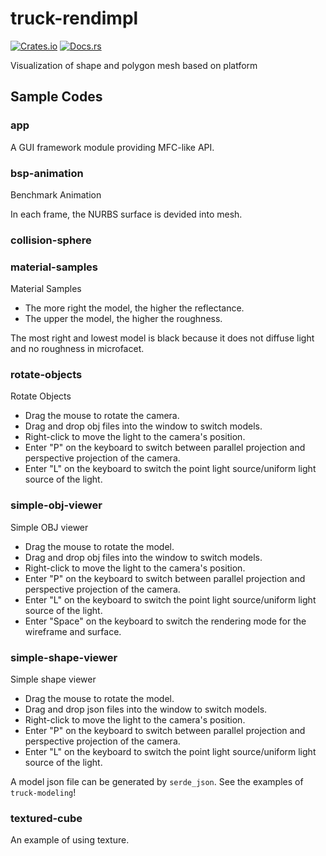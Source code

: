 # truck-rendimpl

[![Crates.io](https://img.shields.io/crates/v/truck-rendimpl.svg)](https://crates.io/crates/truck-rendimpl) [![Docs.rs](https://docs.rs/truck-rendimpl/badge.svg)](https://docs.rs/truck-rendimpl)

Visualization of shape and polygon mesh based on platform

## Sample Codes

### app

A GUI framework module providing MFC-like API.

### bsp-animation

Benchmark Animation

In each frame, the NURBS surface is devided into mesh.

### collision-sphere



### material-samples

Material Samples

- The more right the model, the higher the reflectance.
- The upper the model, the higher the roughness.

The most right and lowest model is black because it does not diffuse light
and no roughness in microfacet.

### rotate-objects

Rotate Objects

- Drag the mouse to rotate the camera.
- Drag and drop obj files into the window to switch models.
- Right-click to move the light to the camera's position.
- Enter "P" on the keyboard to switch between parallel projection and perspective projection of the camera.
- Enter "L" on the keyboard to switch the point light source/uniform light source of the light.

### simple-obj-viewer

Simple OBJ viewer

- Drag the mouse to rotate the model.
- Drag and drop obj files into the window to switch models.
- Right-click to move the light to the camera's position.
- Enter "P" on the keyboard to switch between parallel projection and perspective projection of the camera.
- Enter "L" on the keyboard to switch the point light source/uniform light source of the light.
- Enter "Space" on the keyboard to switch the rendering mode for the wireframe and surface.

### simple-shape-viewer

Simple shape viewer

- Drag the mouse to rotate the model.
- Drag and drop json files into the window to switch models.
- Right-click to move the light to the camera's position.
- Enter "P" on the keyboard to switch between parallel projection and perspective projection of the camera.
- Enter "L" on the keyboard to switch the point light source/uniform light source of the light.

A model json file can be generated by `serde_json`. See the examples of `truck-modeling`!

### textured-cube

An example of using texture.
